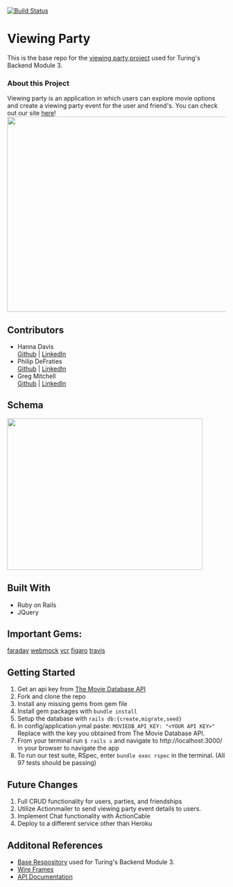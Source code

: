 
[![Build Status](https://travis-ci.com/Oxalisviolacea/viewing_party.svg?branch=main)](https://travis-ci.com/Oxalisviolacea/viewing_party)
# Viewing Party

This is the base repo for the [viewing party project](https://backend.turing.io/module3/projects/viewing_party) used for Turing's Backend Module 3.

### About this Project
Viewing party is an application in which users can explore movie options and create a viewing party event for the user and friend's. You can check out our site [here](https://friends-viewing-party.herokuapp.com)!  
<img src="https://github.com/Oxalisviolacea/viewing_party/blob/main/images/Viewing%20Party%20Gif.gif" width="550" height="450">
## Contributors
- Hanna Davis  
   [Github](https://github.com/Oxalisviolacea) | [LinkedIn](https://www.linkedin.com/in/hanna-davis/)
- Philip DeFraties  
    [Github](https://github.com/philipdefraties) | [LinkedIn](https://www.linkedin.com/in/philip-defraties-4232681b6/)
- Greg Mitchell  
   [Github](https://github.com/GregJMitchell) | [LinkedIn](https://www.linkedin.com/in/gregory-j-mitchell/)

## Schema
<img src="https://github.com/Oxalisviolacea/viewing_party/blob/main/images/Viewing%20Party%20Schema.jpg" width="450" height="350">  

## Built With
- Ruby on Rails
- JQuery  

## Important Gems:
[faraday](https://github.com/lostisland/faraday)
[webmock](https://github.com/bblimke/webmock)
[vcr](https://github.com/vcr/vcr)
[figaro](https://github.com/laserlemon/figaro)
[travis](https://docs.travis-ci.com/user/languages/ruby/)

## Getting Started
1. Get an api key from [The Movie Database API](https://developers.themoviedb.org/3/getting-started/authentication)
1. Fork and clone the repo
2. Install any missing gems from gem file
3. Install gem packages with `bundle install`
4. Setup the database with `rails db:{create,migrate,seed}`
5. In config/application.ymal paste:
`MOVIEDB_API_KEY: "<YOUR API KEY>"`
Replace <YOUR API KEY> with the key you obtained from The Movie Database API.
6. From your terminal run `$ rails s` and navigate to http://localhost:3000/ in your browser to navigate the app
7. To run our test suite, RSpec, enter `bundle exec rspec` in the terminal. (All 97 tests should be passing)

## Future Changes
1. Full CRUD functionality for users, parties, and friendships
2. Utilize Actionmailer to send viewing party event details to users.
3. Implement Chat functionality with ActionCable
4. Deploy to a different service other than Heroku

## Additonal References
- [Base Respository](https://backend.turing.io/module3/projects/viewing_party) used for Turing's Backend Module 3.
- [Wire Frames](https://backend.turing.io/module3/projects/viewing_party/wireframes)
- [API Documentation](https://developers.themoviedb.org/3/getting-started/authentication)
